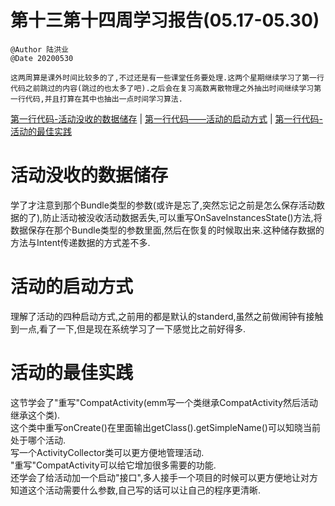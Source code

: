 # 第十三第十四周学习报告(05.17-05.30)  
`@Author 陆洪业`  
`@Date 20200530`  
```
这两周算是课外时间比较多的了,不过还是有一些课堂任务要处理.这两个星期继续学习了第一行代码之前跳过的内容(跳过的也太多了吧).之后会在复习高数离散物理之外抽出时间继续学习第一行代码,并且打算在其中也抽出一点时间学习算法.    
```
[第一行代码-活动没收的数据储存](#1) | [第一行代码——活动的启动方式](#2) | [第一行代码-活动的最佳实践](#3)  
# <a id='1'>活动没收的数据储存</a>  
学了才注意到那个Bundle类型的参数(或许是忘了,突然忘记之前是怎么保存活动数据的了),防止活动被没收活动数据丢失,可以重写OnSaveInstancesState()方法,将数据保存在那个Bundle类型的参数里面,然后在恢复的时候取出来.这种储存数据的方法与Intent传递数据的方式差不多.  

# <a id='2'>活动的启动方式</a>  
理解了活动的四种启动方式,之前用的都是默认的standerd,虽然之前做闹钟有接触到一点,看了一下,但是现在系统学习了一下感觉比之前好得多.  

# <a id='3'>活动的最佳实践</a>    
这节学会了"重写"CompatActivity(emm写一个类继承CompatActivity然后活动继承这个类).  
这个类中重写onCreate()在里面输出getClass().getSimpleName()可以知晓当前处于哪个活动.  
写一个ActivityCollector类可以更方便地管理活动.  
"重写"CompatActivity可以给它增加很多需要的功能.  
还学会了给活动加一个启动"接口",多人接手一个项目的时候可以更方便地让对方知道这个活动需要什么参数,自己写的话可以让自己的程序更清晰.  
